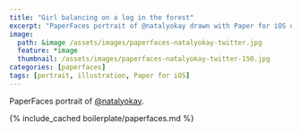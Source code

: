 ```yaml
---
title: "Girl balancing on a log in the forest"
excerpt: "PaperFaces portrait of @natalyokay drawn with Paper for iOS on an iPad."
image: 
  path: &image /assets/images/paperfaces-natalyokay-twitter.jpg 
  feature: *image
  thumbnail: /assets/images/paperfaces-natalyokay-twitter-150.jpg
categories: [paperfaces]
tags: [portrait, illustration, Paper for iOS]
---
```


PaperFaces portrait of [@natalyokay](https://twitter.com/natalyokay).

{% include_cached boilerplate/paperfaces.md %}

